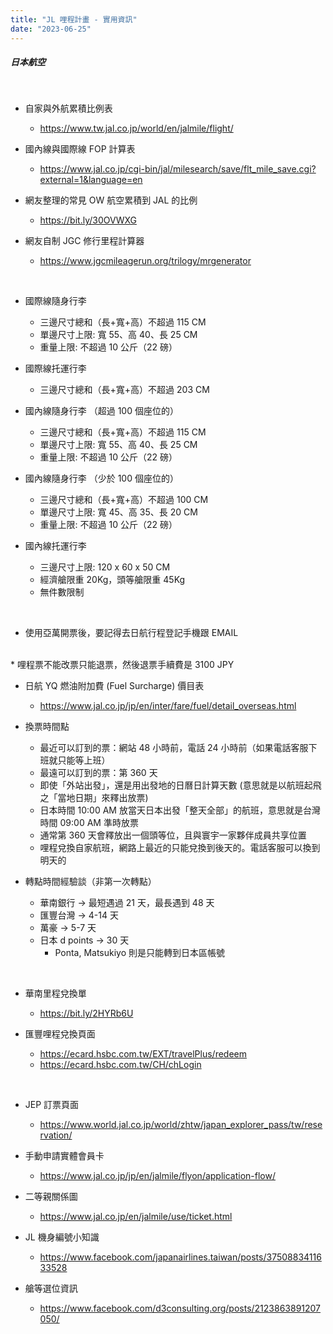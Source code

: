 ```yaml
---
title: "JL 哩程計畫 - 實用資訊"
date: "2023-06-25"
---
```


##### 日本航空

</br>

* 自家與外航累積比例表
    * https://www.tw.jal.co.jp/world/en/jalmile/flight/

* 國內線與國際線 FOP 計算表
    * https://www.jal.co.jp/cgi-bin/jal/milesearch/save/flt_mile_save.cgi?external=1&language=en

* 網友整理的常見 OW 航空累積到 JAL 的比例
    * https://bit.ly/30OVWXG

* 網友自制 JGC 修行里程計算器
    * https://www.jgcmileagerun.org/trilogy/mrgenerator

</br>

* 國際線隨身行李
    * 三邊尺寸總和（長+寬+高）不超過 115 CM
    * 單邊尺寸上限: 寬 55、高 40、長 25 CM
    * 重量上限: 不超過 10 公斤（22 磅）

* 國際線托運行李
    * 三邊尺寸總和（長+寬+高）不超過 203 CM

* 國內線隨身行李 （超過 100 個座位的）
    * 三邊尺寸總和（長+寬+高）不超過 115 CM
    * 單邊尺寸上限: 寬 55、高 40、長 25 CM
    * 重量上限: 不超過 10 公斤（22 磅）

* 國內線隨身行李 （少於 100 個座位的）
    * 三邊尺寸總和（長+寬+高）不超過 100 CM
    * 單邊尺寸上限: 寬 45、高 35、長 20 CM
    * 重量上限: 不超過 10 公斤（22 磅）

* 國內線托運行李
    * 三邊尺寸上限: 120 x 60 x 50 CM 
    * 經濟艙限重 20Kg，頭等艙限重 45Kg
    * 無件數限制

</br>

* 使用亞萬開票後，要記得去日航行程登記手機跟 EMAIL

</br>
* 哩程票不能改票只能退票，然後退票手續費是 3100 JPY

* 日航 YQ 燃油附加費 (Fuel Surcharge) 價目表
    * https://www.jal.co.jp/jp/en/inter/fare/fuel/detail_overseas.html

* 換票時間點
    * 最近可以訂到的票：網站 48 小時前，電話 24 小時前（如果電話客服下班就只能等上班）
    * 最遠可以訂到的票：第 360 天
    * 即使「外站出發」，還是用出發地的日曆日計算天數 (意思就是以航班起飛之「當地日期」來釋出放票)
    * 日本時間 10:00 AM 放當天日本出發「整天全部」的航班，意思就是台灣時間 09:00 AM 準時放票
    * 通常第 360 天會釋放出一個頭等位，且與寰宇一家夥伴成員共享位置
    * 哩程兌換自家航班，網路上最近的只能兌換到後天的。電話客服可以換到明天的

* 轉點時間經驗談（非第一次轉點）
    * 華南銀行 -> 最短遇過 21 天，最長遇到 48 天
    * 匯豐台灣 -> 4-14 天
    * 萬豪 -> 5-7 天
    * 日本 d points -> 30 天
        * Ponta, Matsukiyo 則是只能轉到日本區帳號

</br>

* 華南里程兌換單
    * https://bit.ly/2HYRb6U

* 匯豐哩程兌換頁面
    * https://ecard.hsbc.com.tw/EXT/travelPlus/redeem
    * https://ecard.hsbc.com.tw/CH/chLogin

</br>


* JEP 訂票頁面
    * https://www.world.jal.co.jp/world/zhtw/japan_explorer_pass/tw/reservation/

* 手動申請實體會員卡
    * https://www.jal.co.jp/jp/en/jalmile/flyon/application-flow/
    
* 二等親關係圖
    * https://www.jal.co.jp/en/jalmile/use/ticket.html

* JL 機身編號小知識
    * https://www.facebook.com/japanairlines.taiwan/posts/3750883411633528
    
* 艙等選位資訊
    * https://www.facebook.com/d3consulting.org/posts/2123863891207050/
